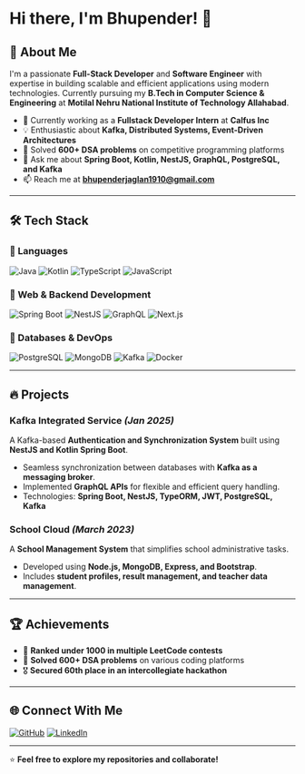 # Hi there, I'm Bhupender! 👋

## 🚀 About Me
I'm a passionate **Full-Stack Developer** and **Software Engineer** with expertise in building scalable and efficient applications using modern technologies. Currently pursuing my **B.Tech in Computer Science & Engineering** at **Motilal Nehru National Institute of Technology Allahabad**.

- 🔭 Currently working as a **Fullstack Developer Intern** at **Calfus Inc**
- 💡 Enthusiastic about **Kafka, Distributed Systems, Event-Driven Architectures**
- 🎯 Solved **600+ DSA problems** on competitive programming platforms
- 💬 Ask me about **Spring Boot, Kotlin, NestJS, GraphQL, PostgreSQL, and Kafka**
- 📫 Reach me at **[bhupenderjaglan1910@gmail.com](mailto:bhupenderjaglan1910@gmail.com)**

---

## 🛠️ Tech Stack

### 🔹 Languages
![Java](https://img.shields.io/badge/Java-ED8B00?style=for-the-badge&logo=java&logoColor=white)
![Kotlin](https://img.shields.io/badge/Kotlin-0095D5?style=for-the-badge&logo=kotlin&logoColor=white)
![TypeScript](https://img.shields.io/badge/TypeScript-007ACC?style=for-the-badge&logo=typescript&logoColor=white)
![JavaScript](https://img.shields.io/badge/JavaScript-F7DF1E?style=for-the-badge&logo=javascript&logoColor=black)

### 🔹 Web & Backend Development
![Spring Boot](https://img.shields.io/badge/Spring%20Boot-6DB33F?style=for-the-badge&logo=spring&logoColor=white)
![NestJS](https://img.shields.io/badge/NestJS-E0234E?style=for-the-badge&logo=nestjs&logoColor=white)
![GraphQL](https://img.shields.io/badge/GraphQL-E10098?style=for-the-badge&logo=graphql&logoColor=white)
![Next.js](https://img.shields.io/badge/Next.js-000000?style=for-the-badge&logo=nextdotjs&logoColor=white)

### 🔹 Databases & DevOps
![PostgreSQL](https://img.shields.io/badge/PostgreSQL-316192?style=for-the-badge&logo=postgresql&logoColor=white)
![MongoDB](https://img.shields.io/badge/MongoDB-47A248?style=for-the-badge&logo=mongodb&logoColor=white)
![Kafka](https://img.shields.io/badge/Kafka-231F20?style=for-the-badge&logo=apachekafka&logoColor=white)
![Docker](https://img.shields.io/badge/Docker-2496ED?style=for-the-badge&logo=docker&logoColor=white)

---

## 🔥 Projects
### Kafka Integrated Service *(Jan 2025)*
A Kafka-based **Authentication and Synchronization System** built using **NestJS and Kotlin Spring Boot**.
- Seamless synchronization between databases with **Kafka as a messaging broker**.
- Implemented **GraphQL APIs** for flexible and efficient query handling.
- Technologies: **Spring Boot, NestJS, TypeORM, JWT, PostgreSQL, Kafka**

### School Cloud *(March 2023)*
A **School Management System** that simplifies school administrative tasks.
- Developed using **Node.js, MongoDB, Express, and Bootstrap**.
- Includes **student profiles, result management, and teacher data management**.

---

## 🏆 Achievements
- 🏅 **Ranked under 1000 in multiple LeetCode contests**
- 🥇 **Solved 600+ DSA problems** on various coding platforms
- 🎖️ **Secured 60th place in an intercollegiate hackathon**

---

## 🌐 Connect With Me
[![GitHub](https://img.shields.io/badge/GitHub-000?style=for-the-badge&logo=github&logoColor=white)](https://github.com/Bhupiiam/)
[![LinkedIn](https://img.shields.io/badge/LinkedIn-0077B5?style=for-the-badge&logo=linkedin&logoColor=white)](https://www.linkedin.com/in/bhupender-jaglan-78035a260/)

---

⭐ **Feel free to explore my repositories and collaborate!**
